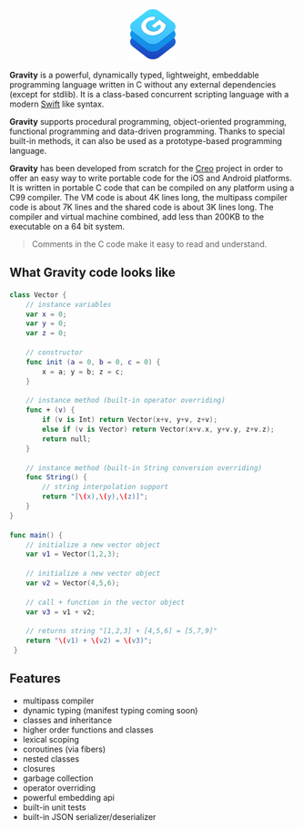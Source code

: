 <p align="center">
<img src="assets/images/logo.png" height="90px" alt="Gravity Programming Language" title="Gravity Programming Language">
</p>

**Gravity** is a powerful, dynamically typed, lightweight, embeddable programming language written in C without any external dependencies (except for stdlib). It is a class-based concurrent scripting language with a modern [Swift](https://github.com/apple/swift) like syntax.

**Gravity** supports procedural programming, object-oriented programming, functional programming and data-driven programming. Thanks to special built-in methods, it can also be used as a prototype-based programming language.

**Gravity** has been developed from scratch for the [Creo](https://creolabs.com) project in order to offer an easy way to write portable code for the iOS and Android platforms. It is written in portable C code that can be compiled on any platform using a C99 compiler. The VM code is about 4K lines long, the multipass compiler code is about 7K lines and the shared code is about 3K lines long. The compiler and virtual machine combined, add less than 200KB to the executable on a 64 bit system.

> Comments in the C code make it easy to read and understand.

## What Gravity code looks like

```swift
class Vector {
	// instance variables
	var x = 0;
	var y = 0;
	var z = 0;

	// constructor
	func init (a = 0, b = 0, c = 0) {
		x = a; y = b; z = c;
	}

	// instance method (built-in operator overriding)
	func + (v) {
		if (v is Int) return Vector(x+v, y+v, z+v);
		else if (v is Vector) return Vector(x+v.x, y+v.y, z+v.z);
		return null;
	}

	// instance method (built-in String conversion overriding)
	func String() {
		// string interpolation support
		return "[\(x),\(y),\(z)]";
	}
}

func main() {
	// initialize a new vector object
	var v1 = Vector(1,2,3);
	
	// initialize a new vector object
	var v2 = Vector(4,5,6);
	
	// call + function in the vector object
	var v3 = v1 + v2;
	
	// returns string "[1,2,3] + [4,5,6] = [5,7,9]"
    return "\(v1) + \(v2) = \(v3)";
 }
 ```

## Features
* multipass compiler
* dynamic typing (manifest typing coming soon)
* classes and inheritance
* higher order functions and classes
* lexical scoping
* coroutines (via fibers)
* nested classes
* closures
* garbage collection
* operator overriding
* powerful embedding api
* built-in unit tests
* built-in JSON serializer/deserializer
